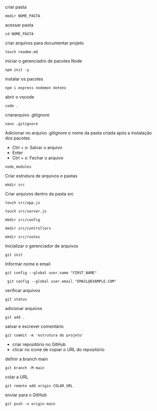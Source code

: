 criar pasta
```
mkdir NOME_PASTA
```
acessar pasta
```
cd NOME_PASTA
```
criar arquivos para documentar projeto
```
touch readme.md
```
iniciar o gerenciadro de pacotes Node
```
npm init -y
```
instalar os pacotes
```
npm i express nodemon dotenv
```
abrir o vscode
```
code . 
```
criararquivo .gitignore
```
nano .gitignore
```
Adicionar no arquivo .gitignore o nome da pasta criada após a instalação dos pacotes
* Ctrl + o: Salvar o arquivo
* Enter
* Ctrl + x: Fechar o arquivo
```
node_modules
```
Criar estrutura de arquivos e pastas
```
mkdir src
```
Criar arquivos dentro da pasta src
```
touch src/app.js
```
```
touch src/server.js
```
```
mkdir src/config
```
```
mkdir src/controllers
```
```
mkdir src/routes
```
Inicializar o gerenciador de arquivos
```
git init
```
Informar nome e email 
```
git config --global user.name "FIRST_NAME"
```
```
 git config --global user.email "EMAIL@EXAMPLE.COM"
```
verificar arquivos 
```
git status 
```
adicionar arquivos 
```
git add .
```
salvar e escrever comentário
``` 
git commit -m 'estrutura do projeto'
```
- criar repositório no GitHub
- clicar no icone de copiar o URL do repositório

definir a branch main
```
git branch -M main
```
colar a URL 
```
git remote add origin COLAR_URL
```
enviar para o GitHub
```
git push -u origin main
```


